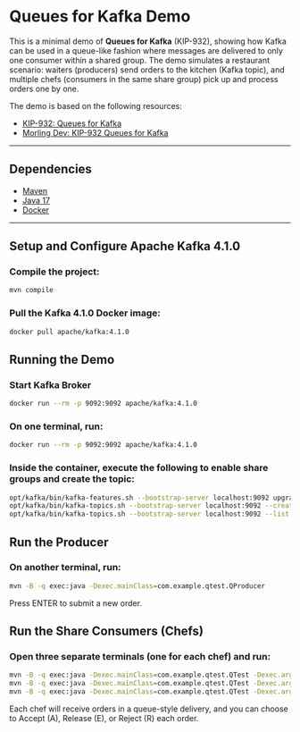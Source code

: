 # Queues for Kafka Demo

This is a minimal demo of **Queues for Kafka** (KIP-932), showing how Kafka can be used in a queue-like fashion where messages are delivered to only one consumer within a shared group. The demo simulates a restaurant scenario: waiters (producers) send orders to the kitchen (Kafka topic), and multiple chefs (consumers in the same share group) pick up and process orders one by one.  

The demo is based on the following resources:  
- [KIP-932: Queues for Kafka](https://cwiki.apache.org/confluence/display/KAFKA/KIP-932%3A+Queues+for+Kafka)  
- [Morling Dev: KIP-932 Queues for Kafka](https://www.morling.dev/blog/kip-932-queues-for-kafka/)

---

## Dependencies

- [Maven](https://maven.apache.org/install.html)  
- [Java 17](https://www.oracle.com/java/technologies/javase/jdk17-archive-downloads.html)  
- [Docker](https://docs.docker.com/get-docker/)

---

## Setup and Configure Apache Kafka 4.1.0

### Compile the project:
```bash
mvn compile
```

### Pull the Kafka 4.1.0 Docker image:
```bash
docker pull apache/kafka:4.1.0
```

## Running the Demo

### Start Kafka Broker
```bash
docker run --rm -p 9092:9092 apache/kafka:4.1.0
```

### On one terminal, run:
```bash
docker run --rm -p 9092:9092 apache/kafka:4.1.0
```

### Inside the container, execute the following to enable share groups and create the topic:
```bash
opt/kafka/bin/kafka-features.sh --bootstrap-server localhost:9092 upgrade --feature share.version=1
opt/kafka/bin/kafka-topics.sh --bootstrap-server localhost:9092 --create --topic quickstart-events
opt/kafka/bin/kafka-topics.sh --bootstrap-server localhost:9092 --list
```

## Run the Producer

### On another terminal, run:
```bash
mvn -B -q exec:java -Dexec.mainClass=com.example.qtest.QProducer
```
Press ENTER to submit a new order.

## Run the Share Consumers (Chefs)

### Open three separate terminals (one for each chef) and run:
```bash
mvn -B -q exec:java -Dexec.mainClass=com.example.qtest.QTest -Dexec.args="Chef-1"
mvn -B -q exec:java -Dexec.mainClass=com.example.qtest.QTest -Dexec.args="Chef-2"
mvn -B -q exec:java -Dexec.mainClass=com.example.qtest.QTest -Dexec.args="Chef-3"
```

Each chef will receive orders in a queue-style delivery, and you can choose to Accept (A), Release (E), or Reject (R) each order.

